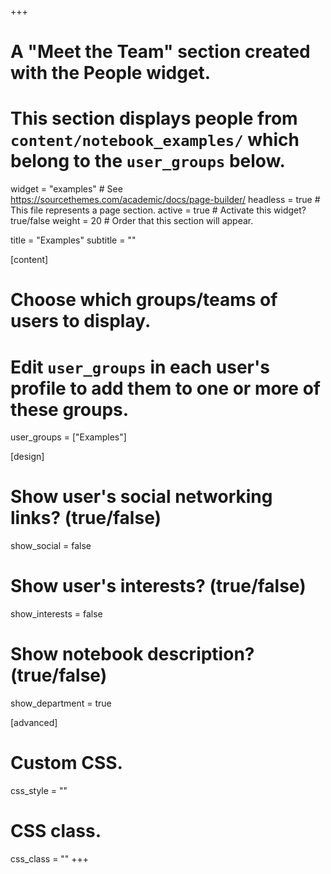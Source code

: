 +++
# A "Meet the Team" section created with the People widget.
# This section displays people from `content/notebook_examples/` which belong to the `user_groups` below.

widget = "examples"  # See https://sourcethemes.com/academic/docs/page-builder/
headless = true  # This file represents a page section.
active = true  # Activate this widget? true/false
weight = 20  # Order that this section will appear.

title = "Examples"
subtitle = ""

[content]
  # Choose which groups/teams of users to display.
  #   Edit `user_groups` in each user's profile to add them to one or more of these groups.
  user_groups = ["Examples"]

[design]
  # Show user's social networking links? (true/false)
  show_social = false

  # Show user's interests? (true/false)
  show_interests = false

  # Show notebook description? (true/false)
  show_department = true

[advanced]
 # Custom CSS. 
 css_style = ""
 
 # CSS class.
 css_class = ""
+++
